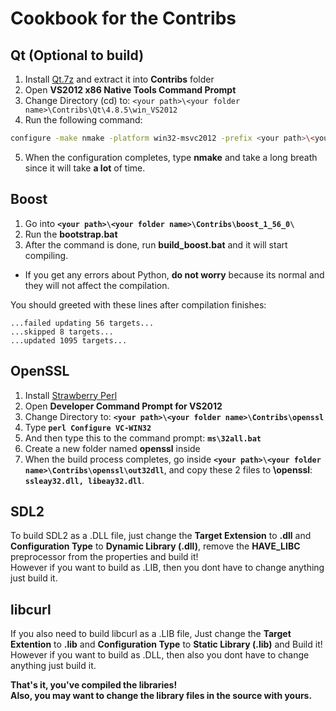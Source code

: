 # Cookbook for the Contribs

## Qt (Optional to build)
1. Install [Qt.7z](https://drive.google.com/file/d/10zhRv421d2DUdF7eV-dqR4cIDTZAhiDL/view?usp=drive_link) and extract it into **Contribs** folder
2. Open **VS2012 x86 Native Tools Command Prompt**
3. Change Directory (cd) to: `<your path>\<your folder name>\Contribs\Qt\4.8.5\win_VS2012`
4. Run the following command:
```sh
configure -make nmake -platform win32-msvc2012 -prefix <your path>\<your folder name>\Contribs\Qt\4.8.5\win_VS2012 -opensource -confirm-license -opengl desktop -nomake examples -nomake tests -webkit -xmlpatterns
```
5. When the configuration completes, type **nmake** and take a long breath since it will take **a lot** of time.
 
## Boost
1. Go into **`<your path>\<your folder name>\Contribs\boost_1_56_0\`**
2. Run the **bootstrap.bat**
3. After the command is done, run **build_boost.bat** and it will start compiling.

- If you get any errors about Python, **do not worry** because its normal and they will not affect the compilation.

You should greeted with these lines after compilation finishes:

```
...failed updating 56 targets...
...skipped 8 targets...
...updated 1095 targets...
```

## OpenSSL
1. Install [Strawberry Perl](https://strawberryperl.com/)
2. Open **Developer Command Prompt for VS2012**
3. Change Directory to: **`<your path>\<your folder name>\Contribs\openssl`**
4. Type **`perl Configure VC-WIN32`**
5. And then type this to the command prompt: **`ms\32all.bat`**
6. Create a new folder named **openssl** inside **<your folder name>**
7. When the build process completes, go inside **`<your path>\<your folder name>\Contribs\openssl\out32dll`**, and copy these 2 files to **<your folder name>\openssl**: **`ssleay32.dll, libeay32.dll`**.

## SDL2
To build SDL2 as a .DLL file, just change the **Target Extension** to **.dll** and **Configuration Type** to **Dynamic Library (.dll)**, remove the **HAVE_LIBC** preprocessor from the properties and build it!<br>
However if you want to build as .LIB, then you dont have to change anything just build it.

## libcurl
If you also need to build libcurl as a .LIB file, Just change the **Target Extention** to **.lib** and **Configuration Type** to **Static Library (.lib)** and Build it!
However if you want to build as .DLL, then also you dont have to change anything just build it.

**That's it, you've compiled the libraries!**<br>
**Also, you may want to change the library files in the source with yours.**
